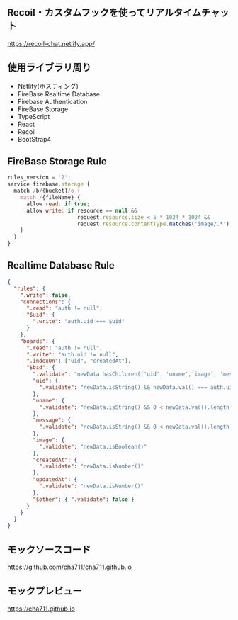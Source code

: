 ## Recoil・カスタムフックを使ってリアルタイムチャット

https://recoil-chat.netlify.app/

## 使用ライブラリ周り

- Netlify(ホスティング)
- FireBase Realtime Database
- Firebase Authentication
- FireBase Storage
- TypeScript
- React
- Recoil
- BootStrap4

## FireBase Storage Rule

```javascript
rules_version = '2';
service firebase.storage {
  match /b/{bucket}/o {
    match /{fileName} {
      allow read: if true;
      allow write: if resource == null &&
                      request.resource.size < 5 * 1024 * 1024 &&
                      request.resource.contentType.matches('image/.*');
    }
  }
}
```

## Realtime Database Rule

```json
{
  "rules": {
    ".write": false,
    "connections": {
      ".read": "auth != null",
      "$uid": {
        ".write": "auth.uid === $uid"
      }
    },
    "boards": {
      ".read": "auth != null",
      ".write": "auth.uid != null",
      ".indexOn": ["uid", "createdAt"],
      "$bid": {
        ".validate": "newData.hasChildren(['uid', 'uname','image', 'message','createdAt', 'updatedAt'])",
        "uid": {
          ".validate": "newData.isString() && newData.val() === auth.uid"
        },
        "uname": {
          ".validate": "newData.isString() && 0 < newData.val().length && newData.val().length <= 15"
        },
        "message": {
          ".validate": "newData.isString() && 0 < newData.val().length && newData.val().length <= 150"
        },
        "image": {
          ".validate": "newData.isBoolean()"
        },
        "createdAt": {
          ".validate": "newData.isNumber()"
        },
        "updatedAt": {
          ".validate": "newData.isNumber()"
        },
        "$other": { ".validate": false }
      }
    }
  }
}
```

## モックソースコード

https://github.com/cha711/cha711.github.io

## モックプレビュー

https://cha711.github.io

